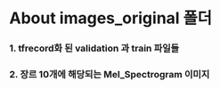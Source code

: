 # About images_original 폴더
###   1. tfrecord화 된 validation 과 train 파일들
###   2. 장르 10개에 해당되는 Mel_Spectrogram 이미지
